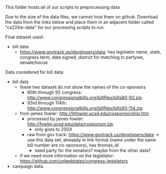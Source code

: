 This folder hosts all of our scripts to preprocessing data

Due to the size of the data files, we cannot host them on github.  Download the data from the links below and place them in an adjacent folder called "cs224w-data" for our processing scripts to run.

Final dataset used:
- bill data
	- https://www.govtrack.us/developers/data: has legislator name, state, congress term, date signed, district for matching to partywe, senate/house


Data considered for bill data:
- bill data
	- these two dataset do not show the names of the co-sponsors
		- 80th through 92 congress: http://www.congressionalbills.org/billfiles/bills80-92.zip
		- 93rd through 114th: http://www.congressionalbills.org/billfiles/bills93-114.zip
	- from james fowler: http://jhfowler.ucsd.edu/cosponsorship.htm
		- processed by james fowler: http://fowler.ucsd.edu/data/cosponsor.zip
			- only goes to 2004
		- raw from gov track: https://www.govtrack.us/developers/data
			-> use this data set, alreaady in link format (name under the same bill number are co-sponsors), has thomas_id
			- need party for the senators? maybe from the other data?
	- if we need more information on the legistlator: https://github.com/unitedstates/congress-legislators
- campaign data